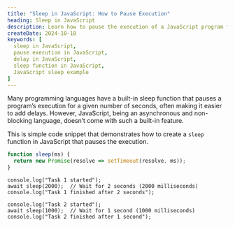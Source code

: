 ```yaml
---
title: "Sleep in JavaScript: How to Pause Execution"
heading: Sleep in JavaScript
description: Learn how to pause the execution of a JavaScript program for a given number of seconds.
createDate: 2024-10-18
keywords: [
  sleep in JavaScript,
  pause execution in JavaScript,
  delay in JavaScript,
  sleep function in JavaScript,
  JavaScript sleep example
]
---
```


Many programming languages have a built-in sleep function that pauses a program’s execution for a given number of
seconds, often making it easier to add delays. However, JavaScript, being an asynchronous and non-blocking language,
doesn’t come with such a built-in feature.

This is simple code snippet that demonstrates how to create a `sleep` function in JavaScript that pauses the execution.

```javascript
function sleep(ms) {
  return new Promise(resolve => setTimeout(resolve, ms));
}
```

```javascript:Example usage of sleep function
console.log("Task 1 started");
await sleep(2000);  // Wait for 2 seconds (2000 milliseconds)
console.log("Task 1 finished after 2 seconds");

console.log("Task 2 started");
await sleep(1000);  // Wait for 1 second (1000 milliseconds)
console.log("Task 2 finished after 1 second");
```
